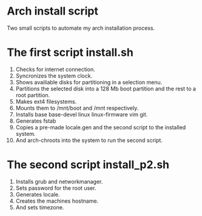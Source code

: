 # Arch install script

Two small scripts to automate my arch installation process.

# The first script **install.sh**

1. Checks for internet connection.
2. Syncronizes the system clock.
3. Shows availiable disks for partitioning in a selection menu.
4. Partitions the selected disk into a 128 Mb boot partition and the rest to a root partition.
5. Makes ext4 filesystems.
6. Mounts them to /mnt/boot and /mnt respectively.
7. Installs base base-devel linux linux-firmware vim git.
8. Generates fstab
9. Copies a pre-made locale.gen and the second script to the installed system.
10. And arch-chroots into the system to run the second script.

# The second script **install_p2.sh**

1. Installs grub and networkmanager.
2. Sets password for the root user.
3. Generates locale.
4. Creates the machines hostname.
5. And sets timezone.
